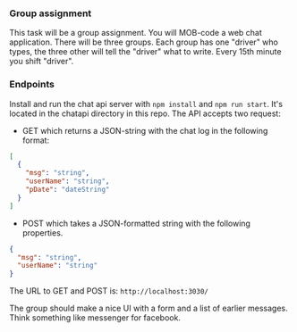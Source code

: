 ### Group assignment

This task will be a group assignment. You will MOB-code a web chat
application.
There will be three groups.
Each group has one "driver" who types, the three other will tell the "driver" what to write. Every 15th minute you shift "driver".

### Endpoints

Install and run the chat api server with `npm install` and `npm run start`. It's located in the chatapi directory in this repo.
The API accepts two request:

- GET which returns a JSON-string with the chat log in the following format:

```json
[
  {
    "msg": "string",
    "userName": "string",
    "pDate": "dateString"
  }
]
```

- POST which takes a JSON-formatted string with the following properties.

```json
{
  "msg": "string",
  "userName": "string"
}
```

The URL to GET and POST is: `http://localhost:3030/`

The group should make a nice UI with a form and a list of earlier messages. Think something like messenger for facebook.
